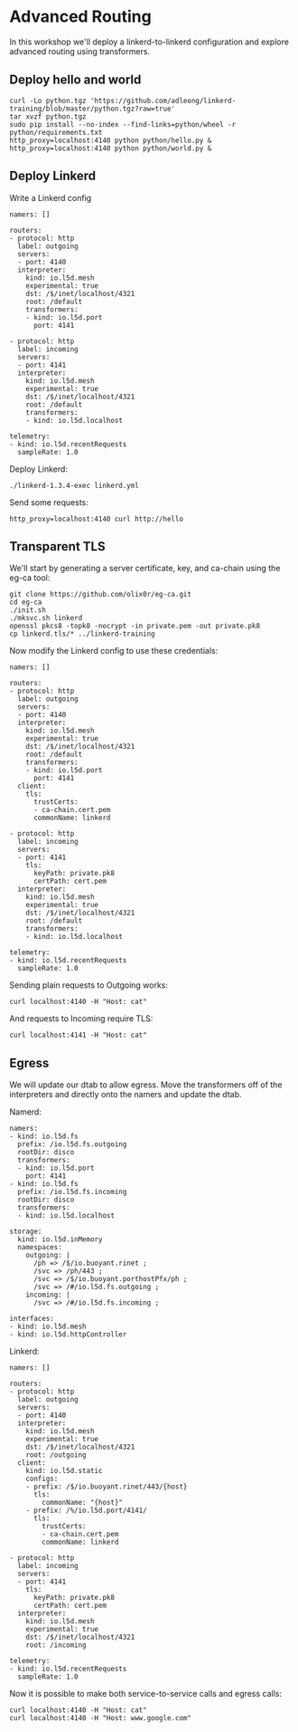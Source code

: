 # Advanced Routing

In this workshop we'll deploy a linkerd-to-linkerd configuration and explore
advanced routing using transformers.

## Deploy hello and world

```
curl -Lo python.tgz 'https://github.com/adleong/linkerd-training/blob/master/python.tgz?raw=true'
tar xvzf python.tgz
sudo pip install --no-index --find-links=python/wheel -r python/requirements.txt
http_proxy=localhost:4140 python python/hello.py &
http_proxy=localhost:4140 python python/world.py &
```

## Deploy Linkerd

Write a Linkerd config

```
namers: []

routers:
- protocol: http
  label: outgoing
  servers:
  - port: 4140
  interpreter:
    kind: io.l5d.mesh
    experimental: true
    dst: /$/inet/localhost/4321
    root: /default
    transformers:
    - kind: io.l5d.port
      port: 4141

- protocol: http
  label: incoming
  servers:
  - port: 4141
  interpreter:
    kind: io.l5d.mesh
    experimental: true
    dst: /$/inet/localhost/4321
    root: /default
    transformers:
    - kind: io.l5d.localhost

telemetry:
- kind: io.l5d.recentRequests
  sampleRate: 1.0
```

Deploy Linkerd:

```
./linkerd-1.3.4-exec linkerd.yml
```

Send some requests:

```
http_proxy=localhost:4140 curl http://hello
```

## Transparent TLS

We'll start by generating a server certificate, key, and ca-chain using the
eg-ca tool:

```
git clone https://github.com/olix0r/eg-ca.git
cd eg-ca
./init.sh
./mksvc.sh linkerd
openssl pkcs8 -topk8 -nocrypt -in private.pem -out private.pk8
cp linkerd.tls/* ../linkerd-training
```

Now modify the Linkerd config to use these credentials:

```
namers: []

routers:
- protocol: http
  label: outgoing
  servers:
  - port: 4140
  interpreter:
    kind: io.l5d.mesh
    experimental: true
    dst: /$/inet/localhost/4321
    root: /default
    transformers:
    - kind: io.l5d.port
      port: 4141
  client:
    tls:
      trustCerts:
      - ca-chain.cert.pem
      commonName: linkerd

- protocol: http
  label: incoming
  servers:
  - port: 4141
    tls:
      keyPath: private.pk8
      certPath: cert.pem
  interpreter:
    kind: io.l5d.mesh
    experimental: true
    dst: /$/inet/localhost/4321
    root: /default
    transformers:
    - kind: io.l5d.localhost

telemetry:
- kind: io.l5d.recentRequests
  sampleRate: 1.0
```

Sending plain requests to Outgoing works:

```
curl localhost:4140 -H "Host: cat"
```

And requests to Incoming require TLS:

```
curl localhost:4141 -H "Host: cat"
```

## Egress

We will update our dtab to allow egress.  Move the transformers off of the
interpreters and directly onto the namers and update the dtab.

Namerd:

```
namers:
- kind: io.l5d.fs
  prefix: /io.l5d.fs.outgoing
  rootDir: disco
  transformers:
  - kind: io.l5d.port
    port: 4141
- kind: io.l5d.fs
  prefix: /io.l5d.fs.incoming
  rootDir: disco
  transformers:
  - kind: io.l5d.localhost

storage:
  kind: io.l5d.inMemory
  namespaces:
    outgoing: |
      /ph => /$/io.buoyant.rinet ;
      /svc => /ph/443 ;
      /svc => /$/io.buoyant.porthostPfx/ph ;
      /svc => /#/io.l5d.fs.outgoing ;
    incoming: |
      /svc => /#/io.l5d.fs.incoming ;

interfaces:
- kind: io.l5d.mesh
- kind: io.l5d.httpController
```

Linkerd:

```
namers: []

routers:
- protocol: http
  label: outgoing
  servers:
  - port: 4140
  interpreter:
    kind: io.l5d.mesh
    experimental: true
    dst: /$/inet/localhost/4321
    root: /outgoing
  client:
    kind: io.l5d.static
    configs:
    - prefix: /$/io.buoyant.rinet/443/{host}
      tls:
        commonName: "{host}"
    - prefix: /%/io.l5d.port/4141/
      tls:
        trustCerts:
        - ca-chain.cert.pem
        commonName: linkerd

- protocol: http
  label: incoming
  servers:
  - port: 4141
    tls:
      keyPath: private.pk8
      certPath: cert.pem
  interpreter:
    kind: io.l5d.mesh
    experimental: true
    dst: /$/inet/localhost/4321
    root: /incoming

telemetry:
- kind: io.l5d.recentRequests
  sampleRate: 1.0
```

Now it is possible to make both service-to-service calls and egress calls:

```
curl localhost:4140 -H "Host: cat"
curl localhost:4140 -H "Host: www.google.com"
```
